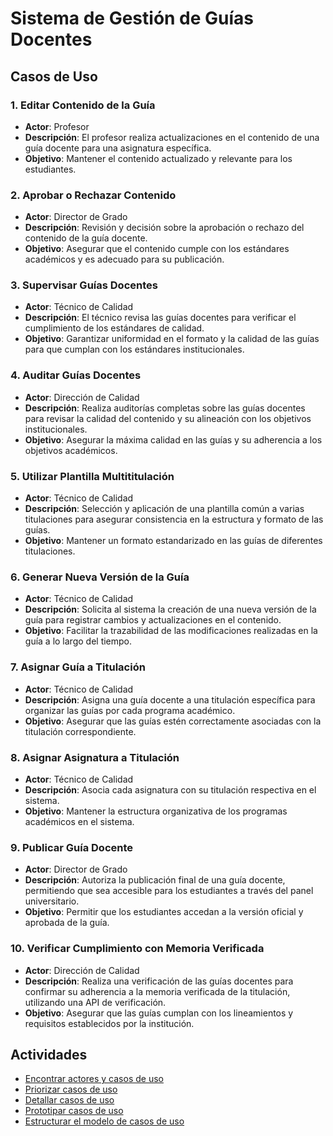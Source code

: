 # Sistema de Gestión de Guías Docentes

## Casos de Uso

### 1. Editar Contenido de la Guía
- **Actor**: Profesor
- **Descripción**: El profesor realiza actualizaciones en el contenido de una guía docente para una asignatura específica.
- **Objetivo**: Mantener el contenido actualizado y relevante para los estudiantes.

### 2. Aprobar o Rechazar Contenido
- **Actor**: Director de Grado
- **Descripción**: Revisión y decisión sobre la aprobación o rechazo del contenido de la guía docente.
- **Objetivo**: Asegurar que el contenido cumple con los estándares académicos y es adecuado para su publicación.

### 3. Supervisar Guías Docentes
- **Actor**: Técnico de Calidad
- **Descripción**: El técnico revisa las guías docentes para verificar el cumplimiento de los estándares de calidad.
- **Objetivo**: Garantizar uniformidad en el formato y la calidad de las guías para que cumplan con los estándares institucionales.

### 4. Auditar Guías Docentes
- **Actor**: Dirección de Calidad
- **Descripción**: Realiza auditorías completas sobre las guías docentes para revisar la calidad del contenido y su alineación con los objetivos institucionales.
- **Objetivo**: Asegurar la máxima calidad en las guías y su adherencia a los objetivos académicos.

### 5. Utilizar Plantilla Multititulación
- **Actor**: Técnico de Calidad
- **Descripción**: Selección y aplicación de una plantilla común a varias titulaciones para asegurar consistencia en la estructura y formato de las guías.
- **Objetivo**: Mantener un formato estandarizado en las guías de diferentes titulaciones.

### 6. Generar Nueva Versión de la Guía
- **Actor**: Técnico de Calidad
- **Descripción**: Solicita al sistema la creación de una nueva versión de la guía para registrar cambios y actualizaciones en el contenido.
- **Objetivo**: Facilitar la trazabilidad de las modificaciones realizadas en la guía a lo largo del tiempo.

### 7. Asignar Guía a Titulación
- **Actor**: Técnico de Calidad
- **Descripción**: Asigna una guía docente a una titulación específica para organizar las guías por cada programa académico.
- **Objetivo**: Asegurar que las guías estén correctamente asociadas con la titulación correspondiente.

### 8. Asignar Asignatura a Titulación
- **Actor**: Técnico de Calidad
- **Descripción**: Asocia cada asignatura con su titulación respectiva en el sistema.
- **Objetivo**: Mantener la estructura organizativa de los programas académicos en el sistema.

### 9. Publicar Guía Docente
- **Actor**: Director de Grado
- **Descripción**: Autoriza la publicación final de una guía docente, permitiendo que sea accesible para los estudiantes a través del panel universitario.
- **Objetivo**: Permitir que los estudiantes accedan a la versión oficial y aprobada de la guía.

### 10. Verificar Cumplimiento con Memoria Verificada
- **Actor**: Dirección de Calidad
- **Descripción**: Realiza una verificación de las guías docentes para confirmar su adherencia a la memoria verificada de la titulación, utilizando una API de verificación.
- **Objetivo**: Asegurar que las guías cumplan con los lineamientos y requisitos establecidos por la institución.

## Actividades
- [Encontrar actores y casos de uso]()
- [Priorizar casos de uso](/Actividades/Priorizar.md)
- [Detallar casos de uso]()
- [Prototipar casos de uso]()
- [Estructurar el modelo de casos de uso]()
